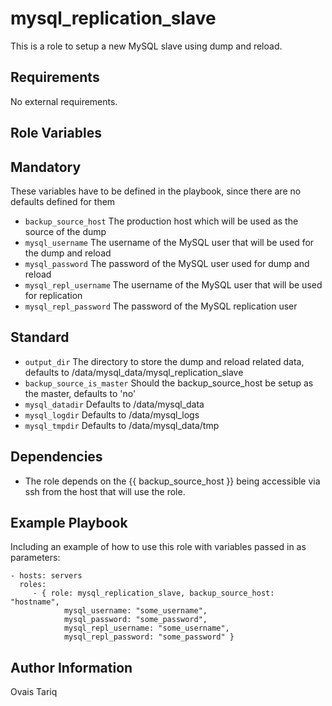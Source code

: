 mysql_replication_slave
=======================
This is a role to setup a new MySQL slave using dump and reload.

Requirements
------------

No external requirements.

Role Variables
--------------

## Mandatory
These variables have to be defined in the playbook, since there are no defaults defined for them
* `backup_source_host` The production host which will be used as the source of the dump
* `mysql_username` The username of the MySQL user that will be used for the dump and reload
* `mysql_password` The password of the MySQL user used for dump and reload 
* `mysql_repl_username` The username of the MySQL user that will be used for replication
* `mysql_repl_password` The password of the MySQL replication user

## Standard
* `output_dir` The directory to store the dump and reload related data, defaults to /data/mysql_data/mysql_replication_slave
* `backup_source_is_master` Should the backup_source_host be setup as the master, defaults to 'no'
* `mysql_datadir` Defaults to /data/mysql_data
* `mysql_logdir` Defaults to /data/mysql_logs
* `mysql_tmpdir` Defaults to /data/mysql_data/tmp

Dependencies
------------

* The role depends on the {{ backup_source_host }} being accessible via ssh from the host that will use the role.

Example Playbook
-------------------------

Including an example of how to use this role with variables passed in as parameters:

    - hosts: servers
      roles:
         - { role: mysql_replication_slave, backup_source_host: "hostname", 
                mysql_username: "some_username",
                mysql_password: "some_password",
                mysql_repl_username: "some_username",
                mysql_repl_password: "some_password" }

Author Information
------------------

Ovais Tariq
